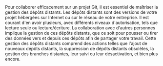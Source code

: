 Pour collaborer efficacement sur un projet Git, il est essentiel de maîtriser la gestion des dépôts distants. Les dépôts distants sont des versions de votre projet hébergées sur Internet ou sur le réseau de votre entreprise. Il est courant d'en avoir plusieurs, avec différents niveaux d'autorisation, tels que lecture seule ou lecture/écriture. La collaboration avec d'autres personnes implique la gestion de ces dépôts distants, que ce soit pour pousser ou tirer des données vers et depuis ces dépôts afin de partager votre travail. Cette gestion des dépôts distants comprend des actions telles que l'ajout de nouveaux dépôts distants, la suppression de dépôts distants obsolètes, la gestion des branches distantes, leur suivi ou leur désactivation, et bien plus encore.
